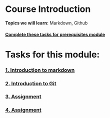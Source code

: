 # Course Introduction

**Topics we will learn:** Markdown, Github





#### [Complete these tasks for prerequisites module](#tasks-for-this-module)




# Tasks for this module:


### [1. Introduction to markdown](Markdown.md)

### [2. Introduction to Git](git.md)

### [3. Assignment](Assignment.md)

### [4. Assignment](Quiz.md)
